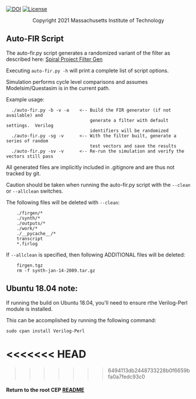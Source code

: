 [//]: # (Copyright 2021 Massachusetts Institute of Technology)
[//]: # (SPDX short identifier: BSD-2-Clause)

[![DOI](https://zenodo.org/badge/108179132.svg)](https://zenodo.org/badge/latestdoi/108179132)
[![License](https://img.shields.io/badge/License-BSD%202--Clause-orange.svg)](https://opensource.org/licenses/BSD-2-Clause)

<p align="center">
   Copyright 2021 Massachusetts Institute of Technology
</p>

## Auto-FIR Script
The auto-fir.py script generates a randomized variant of the filter as described here: [Spiral Project Filter Gen](http://www.spiral.net/hardware/filter.html)

Executing `auto-fir.py -h` will print a complete list of script options.

Simulation performs cycle level comparisons and assumes Modelsim/Questasim is in the current path.

Example usage:
```
  ./auto-fir.py -b -v -a    <-- Build the FIR generator (if not available) and 
                                generate a filter with default settings.  Verilog 
                                identifiers will be randomized
  ./auto-fir.py -sg -v      <-- With the filter built, generate a series of random 
                                test vectors and save the results
  ./auto-fir.py -sv -v      <-- Re-run the simulation and verify the vectors still pass

```

All generated files are implicitly included in .gitignore and are thus not tracked by git.

Caution should be taken when running the auto-fir.py script with the `--clean` or `--allclean` switches.  

The following files will be deleted with `--clean`:
```
    ./firgen/*
    ./synth/*
    ./outputs/*
    ./work/*
    ./__pycache__/*
    transcript
    *.firlog
```

If `--allclean` is specified, then following ADDITIONAL files will be deleted:
```
    firgen.tgz
    rm -f synth-jan-14-2009.tar.gz
```

## Ubuntu 18.04 note:
If running the build on Ubuntu 18.04, you'll need to ensure rthe Verilog-Perl module is installed.

This can be accomplished by running the following command:
```
sudo cpan install Verilog-Perl
```
<<<<<<< HEAD
=======

>>>>>>> 6494113db2448733228b0f6659bfa0a7fedc93c0
#### Return to the root CEP [README](../../README.md)
